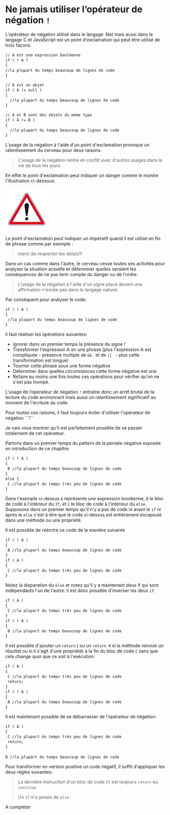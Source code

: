 # Ne jamais utiliser l’opérateur de négation ```!```

  
 L'opérateur de négation utilisé dans le langage .Net mais aussi dans le langage C et JavaScript est un point d'exclamation qui peut être utilisé de trois façons:
  
  ```Csharp
// A est une expression booléenne
if ( ! A )
{
  //la plupart du temps beaucoup de lignes de code
}

```

```Csharp
// A est un objet
if ( A != null )
{
  //la plupart du temps beaucoup de lignes de code
}

```

```Csharp
// A et B sont des objets du même type
if ( A != B )
{
  //la plupart du temps beaucoup de lignes de code
}

```

L'usage de la négation à l'aide d'un point d'exclamation provoque un ralentissement du cerveau pour deux raisons: 

>L'usage de la négation rentre en conflit avec d'autres usages dans la vie de tous les jours.

En effet le point d'exclamation peut indiquer un danger comme le montre l'illustration ci-dessous:

![](Not2.jpg)

Le point d'exclamation peut indiquer un impératif quand il est utilisé en fin de phrase comme par exemple : 

> merci de respecter les délais!!!

Dans un cas comme dans l'autre, le cerveau cesse toutes ses activités pour analyser la situation actuelle et déterminer quelles seraient les conséquences de ne pas tenir compte du danger ou de l'ordre.


>L'usage de la négation à l'aide d'un signe placé devant une affirmation n'existe pas dans le langage naturel. 

Par conséquent pour analyser le code:
 ```Csharp
if ( ! A )
{
  //la plupart du temps beaucoup de lignes de code
}

```

il faut réaliser les opérations suivantes:

* Ignorer dans un premier temps la présence du signe !
* Transformer l'expression A en une phrase (plus l'expression A est compliquée - présence multiple de  ```&& ``` et de  ```|| ``` - plus cette transformation est longue)
* Tourner cette phrase sous une forme négative
* Déterminer dans quelles circonstances cette forme négative est vrai
* Refaire au moins une fois toutes ces opérations pour vérifier qu'on ne s'est pas trompé.

L'usage de l’opérateur de négation ```!``` entraîne donc un arrêt brutal de la lecture du code environnant mais aussi un ralentissement significatif au moment de l'écriture du code.

Pour toutes ces raisons, il faut toujours éviter d'utiliser l'opérateur de négation ```!``

Je vais vous montrer qu'il est parfaitement possible de se passer totalement de cet opérateur.

Partons dans un premier temps du pattern de la pensée négative exposée en introduction de ce chapitre:

 ```Csharp
if ( ! A )
{
  B //la plupart du temps beaucoup de lignes de code
}
else {
  C //la plupart du temps très peu de lignes de code
}
```

Dans l'exemple ci-dessus ```A``` représente une expression booléenne, ```B``` le bloc de code à l'intérieur du ```If```, et ```C``` le bloc de code à l'intérieur du ```else```.
Supposons dans un premier temps qu'il n'y a pas de code ni avant le ```if``` ni après le ```else``` c'est à dire que le code ci-dessus est entièrement encapsulé dans une méthode ou une propriété.


Il est possible de réécrire ce code de la manière suivante
 ```Csharp
if ( ! A )
{
  B //la plupart du temps beaucoup de lignes de code
}
if ( A ) 
{
  C //la plupart du temps très peu de lignes de code
}
```
Notez la disparation du ```else``` et notez qu'il y a maintenant deux if qui sont indépendants l'un de l'autre: il est donc possible d'inverser les deux ```if```.

 ```Csharp
if ( A ) 
{
  C //la plupart du temps très peu de lignes de code
}
if ( ! A )
{
  B //la plupart du temps beaucoup de lignes de code
}

```

Il est possible d'ajouter un ```return``` ( ou un ```return R``` si la méthode renvoie un résultat ou si il s'agit d'une propriété) à la fin du bloc de code ```C```  sans que cela change quoi que ce soit à l'exécution:


 ```Csharp
if ( A ) 
{
  C //la plupart du temps très peu de lignes de code
  return;
}
if ( ! A )
{
  B //la plupart du temps beaucoup de lignes de code
}

```

Il est maintenant possible de se débarrasser de l'opérateur de négation:

 ```Csharp
if ( A ) 
{
  C //la plupart du temps très peu de lignes de code
  return;
}

B //la plupart du temps beaucoup de lignes de code

```

Pour transformer en version positive un code négatif, il suffit d'appliquer les deux règles suivantes:

>La dernière instruction d'un bloc de code ```If``` est toujours  ```return``` ou ```continue```

>Un ```If``` n'a jamais de ```else```

A compléter


